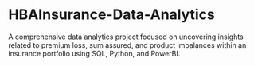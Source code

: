 # HBAInsurance-Data-Analytics
A comprehensive data analytics project focused on uncovering insights related to premium loss, sum assured, and product imbalances within an insurance portfolio using SQL, Python, and PowerBI.
